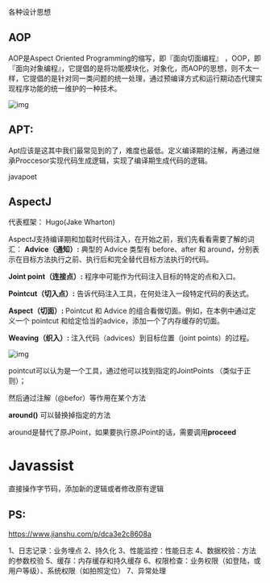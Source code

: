 各种设计思想

## AOP

AOP是Aspect Oriented Programming的缩写，即『面向切面编程』 ，OOP，即『面向对象编程』，它提倡的是将功能模块化，对象化，而AOP的思想，则不太一样，它提倡的是针对同一类问题的统一处理，通过预编译方式和运行期动态代理实现程序功能的统一维护的一种技术。



![img](https://upload-images.jianshu.io/upload_images/751860-0641778f0bc265ad.png?imageMogr2/auto-orient/strip%7CimageView2/2/w/540)

## APT:

Apt应该是这其中我们最常见到的了，难度也最低。定义编译期的注解，再通过继承Proccesor实现代码生成逻辑，实现了编译期生成代码的逻辑。

javapoet

## AspectJ

代表框架： Hugo(Jake Wharton)

AspectJ支持编译期和加载时代码注入，在开始之前，我们先看看需要了解的词汇：
**Advice（通知）:** 典型的 Advice 类型有 before、after 和 around，分别表示在目标方法执行之前、执行后和完全替代目标方法执行的代码。

**Joint point（连接点）:** 程序中可能作为代码注入目标的特定的点和入口。

**Pointcut（切入点）:** 告诉代码注入工具，在何处注入一段特定代码的表达式。

**Aspect（切面）:** Pointcut 和 Advice 的组合看做切面。例如，在本例中通过定义一个 pointcut 和给定恰当的advice，添加一个了内存缓存的切面。

**Weaving（织入）:** 注入代码（advices）到目标位置（joint points）的过程。

![img](https://upload-images.jianshu.io/upload_images/30689-55846998f4f5b4ce.png?imageMogr2/auto-orient/strip%7CimageView2/2/w/674)



pointcut可以认为是一个工具，通过他可以找到指定的JointPoints （类似于正则）；

然后通过注解（@befor）等作用在某个方法

**around()** 可以替换掉指定的方法

around是替代了原JPoint，如果要执行原JPoint的话，需要调用****proceed****



# Javassist

直接操作字节码，添加新的逻辑或者修改原有逻辑





## PS:

https://www.jianshu.com/p/dca3e2c8608a

1、日志记录：业务埋点
2、持久化
3、性能监控：性能日志
4、数据校验：方法的参数校验
5、缓存：内存缓存和持久缓存
6、权限检查：业务权限（如登陆，或用户等级）、系统权限（如拍照定位）
7、异常处理